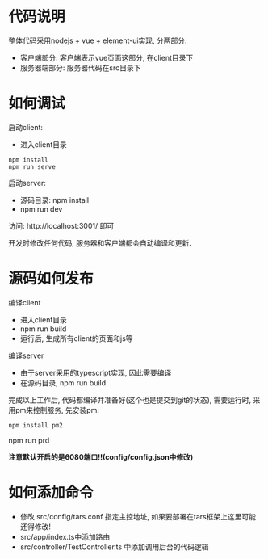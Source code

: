# 代码说明

整体代码采用nodejs + vue + element-ui实现, 分两部分:
- 客户端部分: 客户端表示vue页面这部分, 在client目录下
- 服务器端部分: 服务器代码在src目录下

# 如何调试

启动client:
- 进入client目录

```
npm install
npm run serve
```

启动server:
- 源码目录: npm install
- npm run dev

访问: http://localhost:3001/ 即可

开发时修改任何代码, 服务器和客户端都会自动编译和更新.

# 源码如何发布

编译client
- 进入client目录
- npm run build
- 运行后, 生成所有client的页面和js等

编译server
- 由于server采用的typescript实现, 因此需要编译
- 在源码目录, npm run build

完成以上工作后, 代码都编译并准备好(这个也是提交到git的状态), 需要运行时, 采用pm来控制服务, 先安装pm:
```
npm install pm2
```

npm run prd

**注意默认开启的是6080端口!!(config/config.json中修改)**


# 如何添加命令
- 修改 src/config/tars.conf 指定主控地址, 如果要部署在tars框架上这里可能还得修改!
- src/app/index.ts中添加路由
- src/controller/TestController.ts 中添加调用后台的代码逻辑
